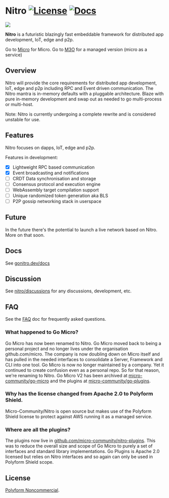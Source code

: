 # Nitro [![License](https://img.shields.io/badge/license-polyform:shield-blue)](https://polyformproject.org/licenses/shield/1.0.0/) [![Docs](https://img.shields.io/badge/godoc-reference-green)](https://go-nitro.dev/docs/v3) 

<img src="https://avatars2.githubusercontent.com/u/73709577" />

**Nitro** is a futuristic blazingly fast embeddable framework for distributed app development, IoT, edge and p2p.

Go to [Micro](https://github.com/micro/micro) for Micro. Go to [M3O](https://m3o.com) for a managed version (micro as a service)
## Overview

Nitro will provide the core requirements for distributed app development, IoT, edge and p2p including RPC and Event driven communication. 
The Nitro mantra is in-memory defaults with a pluggable architecture. Blaze with pure in-memory development and swap out as needed 
to go multi-process or multi-host.

Note: Nitro is currently undergoing a complete rewrite and is considered unstable for use.

## Features

Nitro focuses on dapps, IoT, edge and p2p. 

Features in development:

- [x] Lightweight RPC based communication
- [x] Event broadcasting and notifications
- [ ] CRDT Data synchronisation and storage
- [ ] Consensus protocol and execution engine
- [ ] WebAssembly target compilation support
- [ ] Unique randomized token generation aka BLS
- [ ] P2P gossip networking stack in userspace

## Future

In the future there's the potential to launch a live network based on Nitro. More on that soon.

## Docs

See [gonitro.dev/docs](https://gonitro.dev/docs/)

## Discussion

See [nitro/discussions](https://github.com/gonitro/nitro/discussions) for any discussions, development, etc.

## FAQ

See the [FAQ](FAQ.md) doc for frequently asked questions.

### What happened to Go Micro?

Go Micro has now been renamed to Nitro. Go Micro moved back to being a personal project and no longer lives under the organisation github.com/micro. 
The company is now doubling down on Micro itself and has pulled in the needed interfaces to consolidate a Server, Framework and CLI into one tool. 
Go Micro is now no longer maintained by a company. Yet it continued to create confusion even as a personal repo. So for that reason, we're renaming 
to Nitro. Go Micro V2 has been archived at [micro-community/go-micro](https://github.com/micro-community/go-micro) and the plugins at 
[micro-community/go-plugins](https://github.com/micro-community/go-plugins).

### Why has the license changed from Apache 2.0 to Polyform Shield.

Micro-Community/Nitro is open source but makes use of the Polyform Shield license to protect against AWS running it as a managed service.


### Where are all the plugins?

The plugins now live in [github.com/micro-community/nitro-plugins](https://github.com/micro-community/nitro-plugins). This was to reduce the overall size and scope of Go Micro to purely 
a set of interfaces and standard library implementations. Go Plugins is Apache 2.0 licensed but relies on Nitro interfaces and so again can only be used in 
Polyform Shield scope.
## License

[Polyform Noncommercial](https://polyformproject.org/licenses/noncommercial/1.0.0/). 
